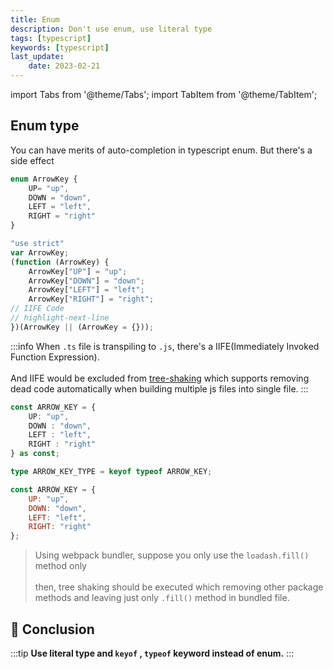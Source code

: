 ```yaml
---
title: Enum
description: Don't use enum, use literal type
tags: [typescript]
keywords: [typescript]
last_update:
    date: 2023-02-21
---
```

import Tabs from '@theme/Tabs';
import TabItem from '@theme/TabItem';

## Enum type
You can have merits of auto-completion in typescript enum.
But there's a side effect

<Tabs>
<TabItem value="enum" label="enum.ts">

```typescript
enum ArrowKey {
    UP= "up",
    DOWN = "down",
    LEFT = "left",
    RIGHT = "right"
}
```

</TabItem>
<TabItem value="after-enum" label="enum.js">

```javascript
"use strict"
var ArrowKey;
(function (ArrowKey) {
    ArrowKey["UP"] = "up";
    ArrowKey["DOWN"] = "down";
    ArrowKey["LEFT"] = "left";
    ArrowKey["RIGHT"] = "right";
// IIFE Code
// highlight-next-line
})(ArrowKey || (ArrowKey = {}));
```
</TabItem>
</Tabs>

:::info
When `.ts` file is transpiling to `.js`, there's a IIFE(Immediately Invoked Function Expression). <br></br>
And IIFE would be excluded from [tree-shaking](https://developer.mozilla.org/en-US/docs/Glossary/Tree_shaking) which supports removing dead code automatically when building multiple js files into single file.
:::


<Tabs>
<TabItem value="literal-type" label="literalType.ts">

```typescript
const ARROW_KEY = {
    UP: "up",
    DOWN : "down",
    LEFT : "left",
    RIGHT : "right"
} as const;

type ARROW_KEY_TYPE = keyof typeof ARROW_KEY;
```

</TabItem>
<TabItem value="literal-js-type" label="literalType.js">

```javascript
const ARROW_KEY = {
    UP: "up",
    DOWN: "down",
    LEFT: "left",
    RIGHT: "right"
};
```
</TabItem>
</Tabs>


> Using webpack bundler, suppose you only use the `loadash.fill()` method only <br></br>
> then, tree shaking should be executed which removing other package methods and leaving just only `.fill()` method in bundled file.

## 📝 Conclusion
:::tip
**Use literal type and `keyof` , `typeof` keyword instead of enum.**
:::
